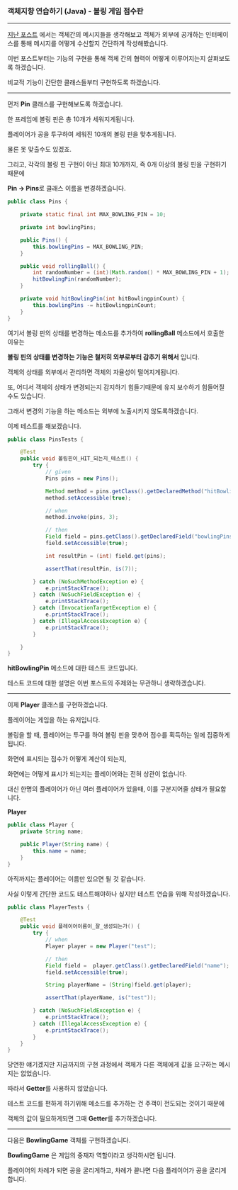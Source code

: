 ### 객체지향 연습하기 (Java) - 볼링 게임 점수판

---

[지난 포스트](https://pro-dev.tistory.com/51) 에서는 객체간의 메시지들을 생각해보고 객체가 외부에 공개하는 인터페이스를 통해 메시지를 어떻게 수신할지 간단하게 작성해봤습니다.

이번 포스트부터는 기능의 구현을 통해 객체 간의 협력이 어떻게 이루어지는지 살펴보도록 하겠습니다.

비교적 기능이 간단한 클래스들부터 구현하도록 하겠습니다.

---

먼저 **Pin** 클래스를 구현해보도록 하겠습니다.

한 프레임에 볼링 핀은 총 10개가 세워지게됩니다.

플레이어가 공을 투구하여 세워진 10개의 볼링 핀을 맞추게됩니다.

물론 못 맞출수도 있겠죠.

그리고, 각각의 볼링 핀 구현이 아닌 최대 10개까지, 즉 0개 이상의 볼링 핀을 구현하기 때문에

**Pin -> Pins**로 클래스 이름을 변경하겠습니다.

```java
public class Pins {

    private static final int MAX_BOWLING_PIN = 10;

    private int bowlingPins;

    public Pins() {
        this.bowlingPins = MAX_BOWLING_PIN;
    }

    public void rollingBall() {
        int randomNumber = (int)(Math.random() * MAX_BOWLING_PIN + 1);
        hitBowlingPin(randomNumber);
    }

    private void hitBowlingPin(int hitBowlingpinCount) {
        this.bowlingPins -= hitBowlingpinCount;
    }
}
```
여기서 볼링 핀의 상태를 변경하는 메소드를 추가하여 **rollingBall** 메소드에서 호출한 이유는

**볼링 핀의 상태를 변경하는 기능은 철저히 외부로부터 감추기 위해서** 입니다.

객체의 상태를 외부에서 관리하면 객체의 자율성이 떨어지게됩니다.

또, 어디서 객체의 상태가 변경되는지 감지하기 힘들기때문에 유지 보수하기 힘들어질 수도 있습니다.

그래서 변경의 기능을 하는 메소드는 외부에 노출시키지 않도록하겠습니다.

이제 테스트를 해보겠습니다.

```java
public class PinsTests {

    @Test
    public void 볼링핀이_HIT_되는지_테스트() {
        try {
            // given
            Pins pins = new Pins();

            Method method = pins.getClass().getDeclaredMethod("hitBowlingPin", int.class);
            method.setAccessible(true);

            // when
            method.invoke(pins, 3);

            // then
            Field field = pins.getClass().getDeclaredField("bowlingPins");
            field.setAccessible(true);

            int resultPin = (int) field.get(pins);

            assertThat(resultPin, is(7));

        } catch (NoSuchMethodException e) {
            e.printStackTrace();
        } catch (NoSuchFieldException e) {
            e.printStackTrace();
        } catch (InvocationTargetException e) {
            e.printStackTrace();
        } catch (IllegalAccessException e) {
            e.printStackTrace();
        }

    }
}
```

**hitBowlingPin** 메소드에 대한 테스트 코드입니다.

테스트 코드에 대한 설명은 이번 포스트의 주제와는 무관하니 생략하겠습니다.

---

이제 **Player** 클래스를 구현하겠습니다.

플레이어는 게임을 하는 유저입니다.

볼링을 할 때, 플레이어는 투구를 하여 볼링 핀을 맞추어 점수를 획득하는 일에 집중하게 됩니다.

화면에 표시되는 점수가 어떻게 계산이 되는지, 

화면에는 어떻게 표시가 되는지는 플레이어와는 전혀 상관이 없습니다.

대신 한명의 플레이어가 아닌 여러 플레이어가 있을때, 이를 구분지어줄 상태가 필요합니다.

**Player**
```java
public class Player {
    private String name;

    public Player(String name) {
        this.name = name;
    }
}
```

아직까지는 플레이어는 이름만 있으면 될 것 같습니다.

사실 이렇게 간단한 코드도 테스트해야하나 싶지만 테스트 연습을 위해 작성하겠습니다.

```java
public class PlayerTests {

    @Test
    public void 플레이어이름이_잘_생성되는가() {
        try {
            // when
            Player player = new Player("test");

            // then
            Field field =  player.getClass().getDeclaredField("name");
            field.setAccessible(true);

            String playerName = (String)field.get(player);

            assertThat(playerName, is("test"));

        } catch (NoSuchFieldException e) {
            e.printStackTrace();
        } catch (IllegalAccessException e) {
            e.printStackTrace();
        }
    }
}
```
당연한 얘기겠지만 지금까지의 구현 과정에서 객체가 다른 객체에게 값을 요구하는 메시지는 없었습니다.

따라서 **Getter**를 사용하지 않았습니다.

테스트 코드를 편하게 하기위해 메소드를 추가하는 건 주객이 전도되는 것이기 때문에 

객체의 값이 필요하게되면 그때 **Getter**를 추가하겠습니다.

---

다음은 **BowlingGame** 객체를 구현하겠습니다.

**BowlingGame** 은 게임의 중재자 역할이라고 생각하시면 됩니다.

플레이어의 차례가 되면 공을 굴리게하고, 차례가 끝나면 다음 플레이어가 공을 굴리게 합니다.



<!-- 다음은 **View** 를 구현하겠습니다.

이름에서 알 수 있듯 화면에 대한 출력을 담당하는 객체입니다.

View 객체의 입장에서 화면에 출력할 값들이 어떻게 계산되고, 어떻게 저장되었는지는 전혀 상관이 없습니다.

그저 전달받은 값을 원하는 포맷으로 출력하는 책임만 수행하면 됩니다.

구현하기 전 볼링에서는 점수를 어떻게 표현하는지 보겠습니다.

![rule](images/score.png)

스트라이크, 스페어가 아닌 단순히 핀만 넘어뜨렸을 때는 **숫자**

스트라이크는 **X** 스페어는 **/**

아무것도 못 넘어뜨렸을 때는 **-** 

이렇게 표현하게됩니다.

이 부분은 출력 객체가 담당하기보다는 **enum**을 만들어 관리하는게 좀 더 나아보입니다.

**enum**을 먼저 구현한 뒤 View를 구현하겠습니다.

![add enum](images/addenum.png)

**Rule** Enum을 추가하겠습니다. 

**View** -->







